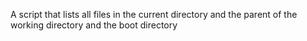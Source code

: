 A script that lists all files in the current directory and the parent of the working directory and the boot directory
